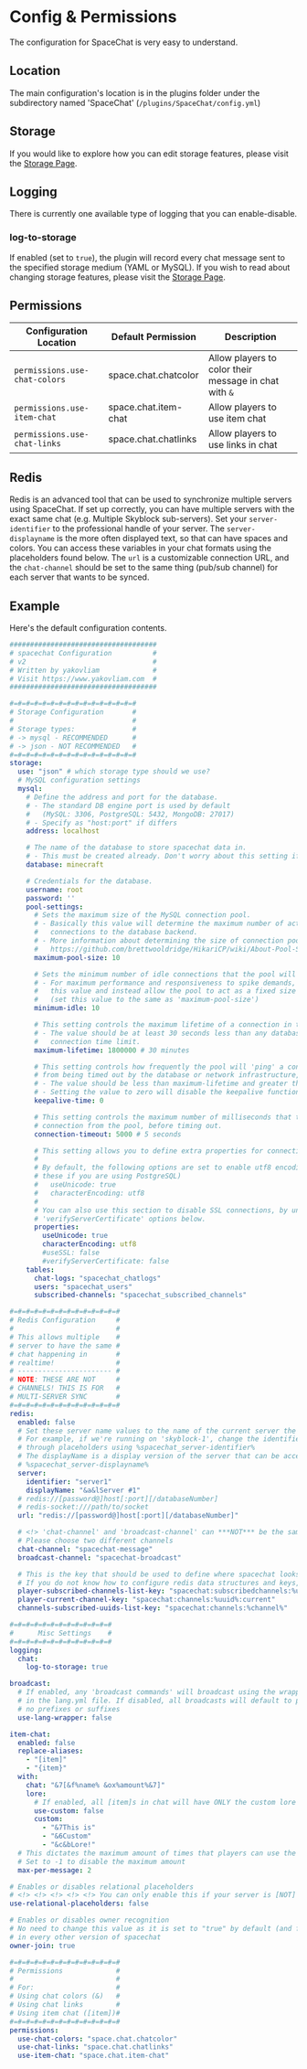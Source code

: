 # Config & Permissions

The configuration for SpaceChat is very easy to understand.

Location
-
The main configuration's location is in the plugins folder under the subdirectory named 'SpaceChat' (`/plugins/SpaceChat/config.yml`)

Storage
-
If you would like to explore how you can edit storage features, please visit the [Storage Page](plugins/spacechat/storage.md).

Logging
-
There is currently one available type of logging that you can enable-disable.

### log-to-storage
If enabled (set to `true`), the plugin will record every chat message sent to the specified storage medium (YAML or MySQL). If you wish to read about changing storage features, please visit the [Storage Page](plugins/spacechat/storage.md).

Permissions
-

| Configuration Location             | Default Permission                      | Description                                                                 |
| ---------------------------------- | --------------------------------------- | --------------------------------------------------------------------------- |
| `permissions.use-chat-colors`      | space.chat.chatcolor                    | Allow players to color their message in chat with `&`                       |
| `permissions.use-item-chat`        | space.chat.item-chat                    | Allow players to use item chat                                              |
| `permissions.use-chat-links`      | space.chat.chatlinks                    | Allow players to use links in chat                                          |

Redis
-

Redis is an advanced tool that can be used to synchronize multiple servers using SpaceChat. If set up correctly, you can have multiple servers
with the exact same chat (e.g. Multiple Skyblock sub-servers). Set your `server-identifier` to the professional handle of your server. The `server-displayname`
is the more often displayed text, so that can have spaces and colors. You can access these variables in your chat formats using the placeholders 
found below. The `url` is a customizable connection URL, and the `chat-channel` should be set to the same thing (pub/sub channel) for each
server that wants to be synced.

Example
-
Here's the default configuration contents.
```yaml
####################################
# spacechat Configuration          #
# v2                               #
# Written by yakovliam             #
# Visit https://www.yakovliam.com  #
####################################

#=#=#=#=#=#=#=#=#=#=#=#=#=#=#=#
# Storage Configuration       #
#                             #
# Storage types:              #
# -> mysql - RECOMMENDED      #
# -> json - NOT RECOMMENDED   #
#=#=#=#=#=#=#=#=#=#=#=#=#=#=#=#
storage:
  use: "json" # which storage type should we use?
  # MySQL configuration settings
  mysql:
    # Define the address and port for the database.
    # - The standard DB engine port is used by default
    #   (MySQL: 3306, PostgreSQL: 5432, MongoDB: 27017)
    # - Specify as "host:port" if differs
    address: localhost

    # The name of the database to store spacechat data in.
    # - This must be created already. Don't worry about this setting if you're using MongoDB.
    database: minecraft

    # Credentials for the database.
    username: root
    password: ''
    pool-settings:
      # Sets the maximum size of the MySQL connection pool.
      # - Basically this value will determine the maximum number of actual
      #   connections to the database backend.
      # - More information about determining the size of connection pools can be found here:
      #   https://github.com/brettwooldridge/HikariCP/wiki/About-Pool-Sizing
      maximum-pool-size: 10

      # Sets the minimum number of idle connections that the pool will try to maintain.
      # - For maximum performance and responsiveness to spike demands, it is recommended to not set
      #   this value and instead allow the pool to act as a fixed size connection pool.
      #   (set this value to the same as 'maximum-pool-size')
      minimum-idle: 10

      # This setting controls the maximum lifetime of a connection in the pool in milliseconds.
      # - The value should be at least 30 seconds less than any database or infrastructure imposed
      #   connection time limit.
      maximum-lifetime: 1800000 # 30 minutes

      # This setting controls how frequently the pool will 'ping' a connection in order to prevent it
      # from being timed out by the database or network infrastructure, measured in milliseconds.
      # - The value should be less than maximum-lifetime and greater than 30000 (30 seconds).
      # - Setting the value to zero will disable the keepalive functionality.
      keepalive-time: 0

      # This setting controls the maximum number of milliseconds that the plugin will wait for a
      # connection from the pool, before timing out.
      connection-timeout: 5000 # 5 seconds

      # This setting allows you to define extra properties for connections.
      #
      # By default, the following options are set to enable utf8 encoding. (you may need to remove
      # these if you are using PostgreSQL)
      #   useUnicode: true
      #   characterEncoding: utf8
      #
      # You can also use this section to disable SSL connections, by uncommenting the 'useSSL' and
      # 'verifyServerCertificate' options below.
      properties:
        useUnicode: true
        characterEncoding: utf8
        #useSSL: false
        #verifyServerCertificate: false
    tables:
      chat-logs: "spacechat_chatlogs"
      users: "spacechat_users"
      subscribed-channels: "spacechat_subscribed_channels"

#=#=#=#=#=#=#=#=#=#=#=#=#=#
# Redis Configuration     #
#                         #
# This allows multiple    #
# server to have the same #
# chat happening in       #
# realtime!               #
# ----------------------- #
# NOTE: THESE ARE NOT     #
# CHANNELS! THIS IS FOR   #
# MULTI-SERVER SYNC       #
#=#=#=#=#=#=#=#=#=#=#=#=#=#
redis:
  enabled: false
  # Set these server name values to the name of the current server the plugin is present on.
  # For example, if we're running on 'skyblock-1', change the identifier to 'skyblock-1'. This can be accessed
  # through placeholders using %spacechat_server-identifier%
  # The displayName is a display version of the server that can be accessed through placeholders as well by using
  # %spacechat_server-displayname%
  server:
    identifier: "server1"
    displayName: "&a&lServer #1"
  # redis://[password@]host[:port][/databaseNumber]
  # redis-socket:///path/to/socket
  url: "redis://[password@]host[:port][/databaseNumber]"

  # <!> 'chat-channel' and 'broadcast-channel' can ***NOT*** be the same <!>
  # Please choose two different channels
  chat-channel: "spacechat-message"
  broadcast-channel: "spacechat-broadcast"

  # This is the key that should be used to define where spacechat looks for a player's current subscribed channels list
  # If you do not know how to configure redis data structures and keys, DO NOT TOUCH THIS VALUE
  player-subscribed-channels-list-key: "spacechat:subscribedchannels:%uuid%:channels"
  player-current-channel-key: "spacechat:channels:%uuid%:current"
  channels-subscribed-uuids-list-key: "spacechat:channels:%channel%"

#=#=#=#=#=#=#=#=#=#=#=#=#
#      Misc Settings    #
#=#=#=#=#=#=#=#=#=#=#=#=#
logging:
  chat:
    log-to-storage: true

broadcast:
  # If enabled, any 'broadcast commands' will broadcast using the wrapper specified
  # in the lang.yml file. If disabled, all broadcasts will default to plain white with
  # no prefixes or suffixes
  use-lang-wrapper: false

item-chat:
  enabled: false
  replace-aliases:
    - "[item]"
    - "{item}"
  with:
    chat: "&7[&f%name% &ox%amount%&7]"
    lore:
      # If enabled, all [item]s in chat will have ONLY the custom lore that is listed below
      use-custom: false
      custom:
        - "&7This is"
        - "&6Custom"
        - "&c&bLore!"
  # This dictates the maximum amount of times that players can use the item-chat feature in a single message
  # Set to -1 to disable the maximum amount
  max-per-message: 2

# Enables or disables relational placeholders
# <!> <!> <!> <!> <!> You can only enable this if your server is [NOT] USING MULTI-SERVER CAPABILITIES (redis, etc) <!> <!> <!> <!> <!> Y
use-relational-placeholders: false

# Enables or disables owner recognition
# No need to change this value as it is set to "true" by default (and forced)
# in every other version of spacechat
owner-join: true

#=#=#=#=#=#=#=#=#=#=#=#=#=#
# Permissions             #
#                         #
# For:                    #
# Using chat colors (&)   #
# Using chat links        #
# Using item chat ([item])#
#=#=#=#=#=#=#=#=#=#=#=#=#=#
permissions:
  use-chat-colors: "space.chat.chatcolor"
  use-chat-links: "space.chat.chatlinks"
  use-item-chat: "space.chat.item-chat"
```